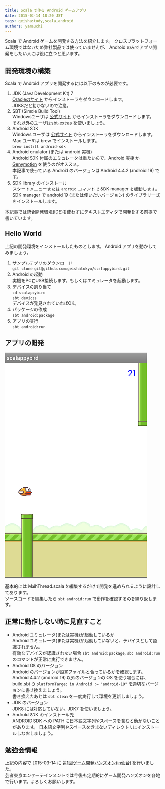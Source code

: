 ```yaml
---
title: Scala で作る Android ゲームアプリ
date: 2015-03-14 18:20 JST
tags: geishastudy,scala,android
authors: yamauchi
---
```


Scala で Android ゲームを開発する方法を紹介します。
クロスプラットフォーム環境ではないため弊社製品では使っていませんが、
Android のみでアプリ開発をしたい人には役に立つと思います。

## 開発環境の構築

Scala で Android アプリを開発するには以下のものが必要です。

1. JDK (Java Development Kit) 7  
[Oracleのサイト](http://www.oracle.com/technetwork/java/javase/downloads/index.html) からインストーラをダウンロードします。  
JDK8だと動かないので注意。
2. SBT (Simple Build Tool)  
Windowsユーザは [公式サイト](http://www.scala-sbt.org/release/docs/Getting-Started/Setup.html) からインストーラをダウンロードします。  
それ以外のユーザは[sbt-extras](https://github.com/paulp/sbt-extras) を使いましょう。
3. Android SDK  
Windows ユーザは [公式サイト](http://developer.android.com/sdk/index.html) からインストーラをダウンロードします。  
Mac ユーザは brew でインストールします。  
`brew install android-sdk`
4. Android emulator (または Android 実機)  
Android SDK 付属のエミュレータは重たいので、Android 実機 か [Genymotion](https://www.genymotion.com/) を使うのがオススメ。  
本記事で使っている Android のバージョンは Android 4.4.2 (android 19) です。
5. SDK library のインストール  
スタートメニューまたは `android` コマンドで SDK manager を起動します。  
SDK manager で android 19 (または使いたいバージョン) のライブラリ一式をインストールします。

本記事では統合開発環境(IDE)を使わずにテキストエディタで開発をする前提で書いています。

## Hello World

上記の開発環境をインストールしたものとします。
Android アプリを動かしてみましょう。

1. サンプルアプリのダウンロード  
`git clone git@github.com:geishatokyo/scalappybird.git`
2. Android の起動  
実機をPCにUSB接続します。もしくはエミュレータを起動します。
3. デバイスの割り当て  
`cd scalappybird`  
`sbt devices`  
デバイスが発見されていればOK。
4. パッケージの作成  
`sbt android:package`
5. アプリの実行  
`sbt android:run`

## アプリの開発

![scalappybird](/static/images/2015/03/scalappybird.png)

基本的には MaihThread.scala を編集するだけで開発を進められるように設計してあります。  
ソースコードを編集したら `sbt android:run` で動作を確認するのを繰り返します。

## 正常に動作しない時に見直すこと

* Android エミュレータ(または実機)が起動しているか  
Android エミュレータ(または実機)が起動していないと、デバイスとして認識されません。  
有効なデバイスが認識されない場合 `sbt android:package`, `sbt android:run` のコマンドが正常に実行できません。
* Android OS のバージョン  
Android のバージョンが設定ファイルと合っているかを確認します。  
Android 4.4.2 (android 19) 以外のバージョンの OS を使う場合には、
build.sbt の `platformTarget in Android := "android-19"` を適切なバージョンに書き換えましょう。  
書き換えたあとは `sbt clean` を一度実行して環境を更新しましょう。
* JDK のバージョン  
JDK8 には対応していない。JDK7 を使いましょう。
* Android SDK のインストール先  
ANDROID SDK への PATH に日本語文字列やスペースを含むと動かないことがあります。
日本語文字列やスペースを含まないディレクトリにインストールしなおしましょう。

## 勉強会情報

上記の内容で 2015-03-14 に [第1回ゲーム開発ハンズオン(in仙台)](http://geishatokyo.doorkeeper.jp/events/20899) を行いました。  
芸者東京エンターテインメントでは今後も定期的にゲーム開発ハンズオンを各地で行います。よろしくお願いします。

